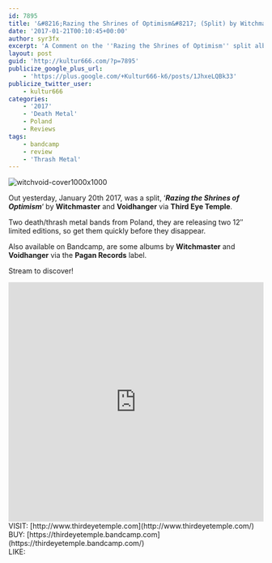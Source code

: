 ```yaml
---
id: 7895
title: '&#8216;Razing the Shrines of Optimism&#8217; (Split) by Witchmaster/Voidhanger &#8211; A Comment'
date: '2017-01-21T00:10:45+00:00'
author: syr3fx
excerpt: 'A Comment on the ''Razing the Shrines of Optimism'' split album by Witchmaster and Voidhanger (2017).'
layout: post
guid: 'http://kultur666.com/?p=7895'
publicize_google_plus_url:
    - 'https://plus.google.com/+Kultur666-k6/posts/1JhxeLQBk33'
publicize_twitter_user:
    - kultur666
categories:
    - '2017'
    - 'Death Metal'
    - Poland
    - Reviews
tags:
    - bandcamp
    - review
    - 'Thrash Metal'
---
```


![witchvoid-cover1000x1000](http://localhost:8080/wp-content/uploads/2017/01/witchvoid-cover1000x1000.jpg?w=680)

Out yesterday, January 20th 2017, was a split, ‘***Razing the Shrines of Optimism***‘ by **Witchmaster** and **Voidhanger** via **Third Eye Temple**.

Two death/thrash metal bands from Poland, they are releasing two 12″ limited editions, so get them quickly before they disappear.

Also available on Bandcamp, are some albums by **Witchmaster** and **Voidhanger** via the **Pagan Records** label.

Stream to discover!

<iframe style="border: 0; width: 100%; height: 472px;" src="https://bandcamp.com/EmbeddedPlayer/album=661266207/size=large/bgcol=333333/linkcol=e99708/tracklist=false/transparent=true/" seamless></iframe>

<div>VISIT: [http://www.thirdeyetemple.com](http://www.thirdeyetemple.com/)</div><div>BUY: [https://thirdeyetemple.bandcamp.com](https://thirdeyetemple.bandcamp.com/)</div><div>LIKE: <https://www.facebook.com/thirdeyetemple></div><div></div>